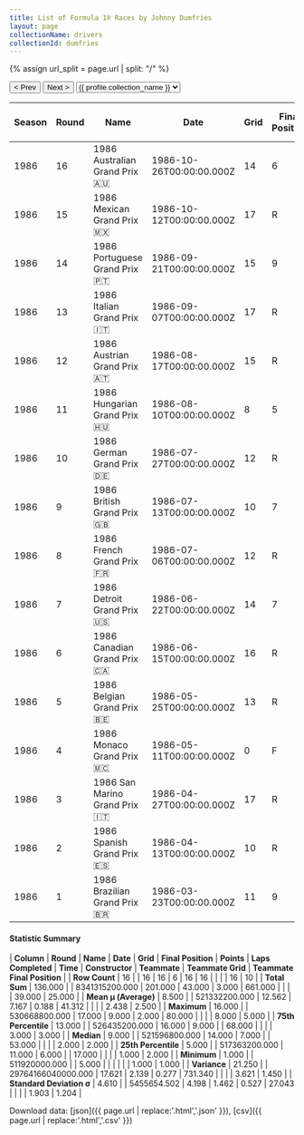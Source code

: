 ```yaml
---
title: List of Formula 1® Races by Johnny Dumfries
layout: page
collectionName: drivers
collectionId: dumfries
---
```


{% assign url_split = page.url | split: "/" %}
<div id="collection-navigation">
<button onclick="selector.options[selector.selectedIndex-1].value && (window.location = selector.options[selector.selectedIndex-1].value);">&lt; Prev</button>
<button onclick="selector.options[selector.selectedIndex+1].value && (window.location = selector.options[selector.selectedIndex+1].value);">Next &gt;</button>
<select id="selector" onchange="this.options[this.selectedIndex].value && (window.location = this.options[this.selectedIndex].value);">
  {% for collectionId in site.data[page.collectionName].refs %}
    {% if collectionId == page.collectionId %}
      {% assign selected = "selected" %}
    {% else %}
      {% assign selected = "" %}
    {% endif %}
    {% assign profile = site.data[page.collectionName][collectionId].profile %}
    <option value="/f1/{{ page.collectionName }}/{{ collectionId }}/{{ url_split[4] }}" {{ selected }}>{{ profile.collection_name }}</option>
  {% endfor %}
</select>
</div>

| Season | Round | Name | Date | Grid | Final Position | Points | Laps Completed | Time | Constructor | Teammate | Teammate Grid | Teammate Final Position |
|--|--|--|--|--|--|--|--|--|--|--|--|--|
| 1986 | 16 | 1986 Australian Grand Prix 🇦🇺 | 1986-10-26T00:00:00.000Z | 14 | 6 | 1.0 | 80 |   | Team Lotus 🇬🇧 | [Ayrton Senna 🇧🇷](/f1/drivers/senna) | 3 | R |
| 1986 | 15 | 1986 Mexican Grand Prix 🇲🇽 | 1986-10-12T00:00:00.000Z | 17 | R | 0.0 | 53 |   | Team Lotus 🇬🇧 | [Ayrton Senna 🇧🇷](/f1/drivers/senna) | 1 | 3 |
| 1986 | 14 | 1986 Portuguese Grand Prix 🇵🇹 | 1986-09-21T00:00:00.000Z | 15 | 9 | 0.0 | 68 |   | Team Lotus 🇬🇧 | [Ayrton Senna 🇧🇷](/f1/drivers/senna) | 1 | 4 |
| 1986 | 13 | 1986 Italian Grand Prix 🇮🇹 | 1986-09-07T00:00:00.000Z | 17 | R | 0.0 | 18 |   | Team Lotus 🇬🇧 | [Ayrton Senna 🇧🇷](/f1/drivers/senna) | 5 | R |
| 1986 | 12 | 1986 Austrian Grand Prix 🇦🇹 | 1986-08-17T00:00:00.000Z | 15 | R | 0.0 | 9 |   | Team Lotus 🇬🇧 | [Ayrton Senna 🇧🇷](/f1/drivers/senna) | 8 | R |
| 1986 | 11 | 1986 Hungarian Grand Prix 🇭🇺 | 1986-08-10T00:00:00.000Z | 8 | 5 | 2.0 | 74 |   | Team Lotus 🇬🇧 | [Ayrton Senna 🇧🇷](/f1/drivers/senna) | 1 | 2 |
| 1986 | 10 | 1986 German Grand Prix 🇩🇪 | 1986-07-27T00:00:00.000Z | 12 | R | 0.0 | 17 |   | Team Lotus 🇬🇧 | [Ayrton Senna 🇧🇷](/f1/drivers/senna) | 3 | 2 |
| 1986 | 9 | 1986 British Grand Prix 🇬🇧 | 1986-07-13T00:00:00.000Z | 10 | 7 | 0.0 | 72 |   | Team Lotus 🇬🇧 | [Ayrton Senna 🇧🇷](/f1/drivers/senna) | 3 | R |
| 1986 | 8 | 1986 French Grand Prix 🇫🇷 | 1986-07-06T00:00:00.000Z | 12 | R | 0.0 | 56 |   | Team Lotus 🇬🇧 | [Ayrton Senna 🇧🇷](/f1/drivers/senna) | 1 | R |
| 1986 | 7 | 1986 Detroit Grand Prix 🇺🇸 | 1986-06-22T00:00:00.000Z | 14 | 7 | 0.0 | 61 |   | Team Lotus 🇬🇧 | [Ayrton Senna 🇧🇷](/f1/drivers/senna) | 1 | 1 |
| 1986 | 6 | 1986 Canadian Grand Prix 🇨🇦 | 1986-06-15T00:00:00.000Z | 16 | R | 0.0 | 28 |   | Team Lotus 🇬🇧 | [Ayrton Senna 🇧🇷](/f1/drivers/senna) | 2 | 5 |
| 1986 | 5 | 1986 Belgian Grand Prix 🇧🇪 | 1986-05-25T00:00:00.000Z | 13 | R | 0.0 | 7 |   | Team Lotus 🇬🇧 | [Ayrton Senna 🇧🇷](/f1/drivers/senna) | 4 | 2 |
| 1986 | 4 | 1986 Monaco Grand Prix 🇲🇨 | 1986-05-11T00:00:00.000Z | 0 | F | 0.0 | 0 |   | Team Lotus 🇬🇧 | [Ayrton Senna 🇧🇷](/f1/drivers/senna) | 3 | 3 |
| 1986 | 3 | 1986 San Marino Grand Prix 🇮🇹 | 1986-04-27T00:00:00.000Z | 17 | R | 0.0 | 8 |   | Team Lotus 🇬🇧 | [Ayrton Senna 🇧🇷](/f1/drivers/senna) | 1 | R |
| 1986 | 2 | 1986 Spanish Grand Prix 🇪🇸 | 1986-04-13T00:00:00.000Z | 10 | R | 0.0 | 52 |   | Team Lotus 🇬🇧 | [Ayrton Senna 🇧🇷](/f1/drivers/senna) | 1 | 1 |
| 1986 | 1 | 1986 Brazilian Grand Prix 🇧🇷 | 1986-03-23T00:00:00.000Z | 11 | 9 | 0.0 | 58 |   | Team Lotus 🇬🇧 | [Ayrton Senna 🇧🇷](/f1/drivers/senna) | 1 | 2 |

#### Statistic Summary

| **Column** | **Round** | **Name** | **Date** | **Grid** | **Final Position** | **Points** | **Laps Completed** | **Time** | **Constructor** | **Teammate** | **Teammate Grid** | **Teammate Final Position** |
| **Row Count** | 16 |  | 16 | 16 | 6 | 16 | 16 |  |  |  | 16 | 10 |
| **Total Sum** | 136.000 |  | 8341315200.000 | 201.000 | 43.000 | 3.000 | 661.000 |  |  |  | 39.000 | 25.000 |
| **Mean μ (Average)** | 8.500 |  | 521332200.000 | 12.562 | 7.167 | 0.188 | 41.312 |  |  |  | 2.438 | 2.500 |
| **Maximum** | 16.000 |  | 530668800.000 | 17.000 | 9.000 | 2.000 | 80.000 |  |  |  | 8.000 | 5.000 |
| **75th Percentile** | 13.000 |  | 526435200.000 | 16.000 | 9.000 |  | 68.000 |  |  |  | 3.000 | 3.000 |
| **Median** | 9.000 |  | 521596800.000 | 14.000 | 7.000 |  | 53.000 |  |  |  | 2.000 | 2.000 |
| **25th Percentile** | 5.000 |  | 517363200.000 | 11.000 | 6.000 |  | 17.000 |  |  |  | 1.000 | 2.000 |
| **Minimum** | 1.000 |  | 511920000.000 |  | 5.000 |  |  |  |  |  | 1.000 | 1.000 |
| **Variance** | 21.250 |  | 29764166040000.000 | 17.621 | 2.139 | 0.277 | 731.340 |  |  |  | 3.621 | 1.450 |
| **Standard Deviation σ** | 4.610 |  | 5455654.502 | 4.198 | 1.462 | 0.527 | 27.043 |  |  |  | 1.903 | 1.204 |

Download data: [json]({{ page.url | replace:'.html','.json' }}), [csv]({{ page.url | replace:'.html','.csv' }})
